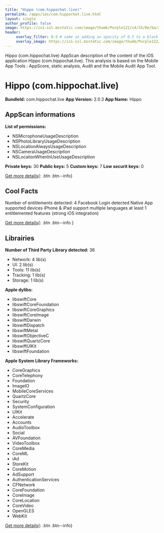 ```yaml
---
title: "Hippo (com.hippochat.live)"
permalink: /apps/ios/com.hippochat.live.html
layout: single
author_profile: false
image: https://is1-ssl.mzstatic.com/image/thumb/Purple122/v4/33/0e/ba/330ebab0-2c00-8f46-9b74-70aa3a62b484/AppIcon-0-0-1x_U007emarketing-0-0-0-7-0-0-sRGB-0-0-0-GLES2_U002c0-512MB-85-220-0-0.jpeg/512x512bb.jpg
header: 
     overlay_filter: 0.5 # same as adding an opacity of 0.5 to a black background
     overlay_image: https://is1-ssl.mzstatic.com/image/thumb/Purple122/v4/33/0e/ba/330ebab0-2c00-8f46-9b74-70aa3a62b484/AppIcon-0-0-1x_U007emarketing-0-0-0-7-0-0-sRGB-0-0-0-GLES2_U002c0-512MB-85-220-0-0.jpeg/512x512bb.jpg
---
```

Hippo (com.hippochat.live) AppScan description of the content of the iOS application Hippo (com.hippochat.live). This analysis is based on the Mobile App Tools : AppScore, static analysis, Audit and the Mobile Audit App Tool.

# Hippo (com.hippochat.live)

**BundleId:** com.hippochat.live
**App Version:** 2.0.3
**App Name:** Hippo


## AppScan informations 

**List of permissions:** 
- NSMicrophoneUsageDescription
- NSPhotoLibraryUsageDescription
- NSLocationAlwaysUsageDescription
- NSCameraUsageDescription
- NSLocationWhenInUseUsageDescription
  
  
**Private keys:** 30
**Public keys:** 5
**Custom keys:** 7
**Low securit keys:** 0
  
[Get more details](/pricing.html){: .btn .btn--info}

## Cool Facts

Number of entitlements detected: 4
Facebook Login detected
Native App
supported devices iPhone & iPad
support multiple languages
at least 1 entitlemented features (strong iOS integration)
  
[Get more details](/pricing.html){: .btn .btn--info }

## Librairies 
**Number of Third Party Library detected:** 36
- Network: 4 lib(s)
- UI: 2 lib(s)
- Tools: 11 lib(s)
- Tracking: 1 lib(s)
- Storage: 1 lib(s)


**Apple dylibs:**
- libswiftCore
- libswiftCoreFoundation
- libswiftCoreGraphics
- libswiftCoreImage
- libswiftDarwin
- libswiftDispatch
- libswiftMetal
- libswiftObjectiveC
- libswiftQuartzCore
- libswiftUIKit
- libswiftFoundation


**Apple System Library Frameworks:**
- CoreGraphics
- CoreTelephony
- Foundation
- ImageIO
- MobileCoreServices
- QuartzCore
- Security
- SystemConfiguration
- UIKit
- Accelerate
- Accounts
- AudioToolbox
- Social
- AVFoundation
- VideoToolbox
- CoreMedia
- CoreML
- iAd
- StoreKit
- CoreMotion
- AdSupport
- AuthenticationServices
- CFNetwork
- CoreFoundation
- CoreImage
- CoreLocation
- CoreVideo
- OpenGLES
- WebKit


  
[Get more details](/pricing.html){: .btn .btn--info}


